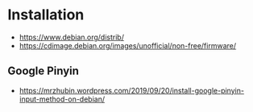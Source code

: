 # Installation
- https://www.debian.org/distrib/
- https://cdimage.debian.org/images/unofficial/non-free/firmware/

## Google Pinyin
- https://mrzhubin.wordpress.com/2019/09/20/install-google-pinyin-input-method-on-debian/

